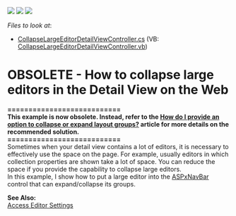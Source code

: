 <!-- default badges list -->
![](https://img.shields.io/endpoint?url=https://codecentral.devexpress.com/api/v1/VersionRange/134075103/11.1.4%2B)
[![](https://img.shields.io/badge/Open_in_DevExpress_Support_Center-FF7200?style=flat-square&logo=DevExpress&logoColor=white)](https://supportcenter.devexpress.com/ticket/details/E1499)
[![](https://img.shields.io/badge/📖_How_to_use_DevExpress_Examples-e9f6fc?style=flat-square)](https://docs.devexpress.com/GeneralInformation/403183)
<!-- default badges end -->
<!-- default file list -->
*Files to look at*:

* [CollapseLargeEditorDetailViewController.cs](./CS/WebSolution.Module.Web/CollapseLargeEditorDetailViewController.cs) (VB: [CollapseLargeEditorDetailViewController.vb](./VB/WebSolution.Module.Web/CollapseLargeEditorDetailViewController.vb))
<!-- default file list end -->
# OBSOLETE - How to collapse large editors in the Detail View on the Web


<p><strong>===========================</strong><br /><strong>This example is now obsolete. Instead, refer to the <a href="https://www.devexpress.com/Support/Center/p/S135134">How do I provide an option to collapse or expand layout groups?</a> article for more details on the recommended solution.</strong><br /><strong>===========================</strong><br />Sometimes when your detail view contains a lot of editors, it is necessary to effectively use the space on the page. For example, usually editors in which collection properties are shown take a lot of space. You can reduce the space if you provide the capability to collapse large editors.<br /> In this example, I show how to put a large editor into the <a href="http://documentation.devexpress.com/#AspNet/clsDevExpressWebASPxNavBarASPxNavBartopic">ASPxNavBar</a> control that can expand/collapse its groups.</p>
<p><strong>See Also:</strong><br /> <a href="http://documentation.devexpress.com/#Xaf/CustomDocument2729">Access Editor Settings</a></p>

<br/>


